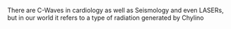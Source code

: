 There are C-Waves in cardiology as well as Seismology and even LASERs, but in our world it refers to a type of radiation generated by Chylino